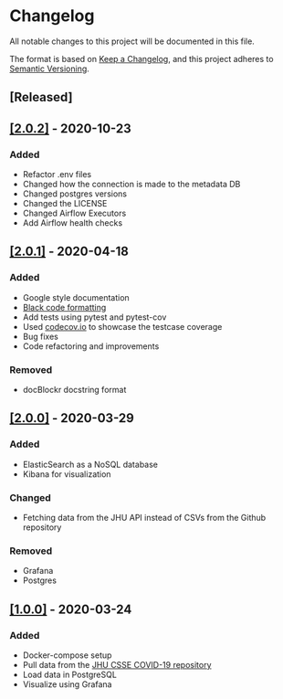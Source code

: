# Changelog
All notable changes to this project will be documented in this file.

The format is based on [Keep a Changelog](https://keepachangelog.com/en/1.0.0/), and this project adheres to [Semantic Versioning](https://semver.org/spec/v2.0.0.html).

## [Released]
##  [[2.0.2]](https://github.com/mrhallak/Coronalytics/releases/tag/v2.0.2) - 2020-10-23
### Added
- Refactor .env files
- Changed how the connection is made to the metadata DB
- Changed postgres versions
- Changed the LICENSE
- Changed Airflow Executors
- Add Airflow health checks
##  [[2.0.1]](https://github.com/mrhallak/Coronalytics/releases/tag/v2.0.1) - 2020-04-18
### Added
- Google style documentation
- [Black code formatting](https://github.com/psf/black)
- Add tests using pytest and pytest-cov
- Used [codecov.io](http://www.codecov.io/) to showcase the testcase coverage
- Bug fixes
- Code refactoring and improvements
### Removed
- docBlockr docstring format

## [[2.0.0]](https://github.com/mrhallak/Coronalytics/releases/tag/v2.0.0) - 2020-03-29
### Added
- ElasticSearch as a NoSQL database
- Kibana for visualization
### Changed
- Fetching data from the JHU API instead of CSVs from the Github repository
### Removed
- Grafana
- Postgres

## [[1.0.0]](https://github.com/mrhallak/Coronalytics/releases/tag/v1.0.0) - 2020-03-24
### Added
- Docker-compose setup
- Pull data from the [JHU CSSE COVID-19 repository](https://github.com/CSSEGISandData/COVID-19)
- Load data in PostgreSQL
- Visualize using Grafana
